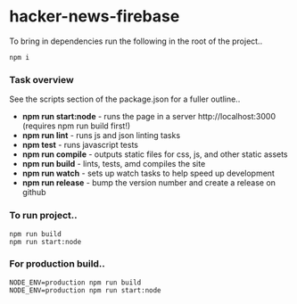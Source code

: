 # hacker-news-firebase

To bring in dependencies run the following in the root of the project..
```
npm i
```

### Task overview
See the scripts section of the package.json for a fuller outline..

* **npm run start:node** - runs the page in a server http://localhost:3000 (requires npm run build first!)
* **npm run lint** - runs js and json linting tasks
* **npm test** - runs javascript tests
* **npm run compile** - outputs static files for css, js, and other static assets
* **npm run build** - lints, tests, amd compiles the site
* **npm run watch** - sets up watch tasks to help speed up development
* **npm run release** - bump the version number and create a release on github

### To run project..

```
npm run build
npm run start:node
```
### For production build..

```
NODE_ENV=production npm run build
NODE_ENV=production npm run start:node

```
